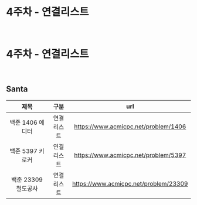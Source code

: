 # 4주차 - 연결리스트

</br>

# 4주차 - 연결리스트

</br>

## Santa

|제목|구분|url|
|:------:|:---:|:---:|
|백준 1406 에디터|연결리스트|https://www.acmicpc.net/problem/1406|
|백준 5397 키로커|연결리스트|https://www.acmicpc.net/problem/5397|
|백준 23309 철도공사|연결리스트|https://www.acmicpc.net/problem/23309|